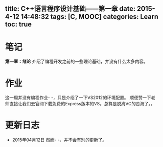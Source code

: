 title: C++语言程序设计基础——第一章
date: 2015-4-12 14:48:32
tags: [C, MOOC]
categories: Learn
toc: true
---
# 笔记
**第一章：绪论**
介绍了编程开发之前的一些理论基础，并没有什么太多内容。

<!-- more -->

# 作业
这一周并没有编程作业- -，只是介绍了一下VS2012的环境配置。
顺便赞一下老师直接让我们去官网下载免费的Express版本的VS，总算是脱离VC的苦海了。。

# 更新日志
- 2015年04月12日 然而- -，并不会有别的更新了。
